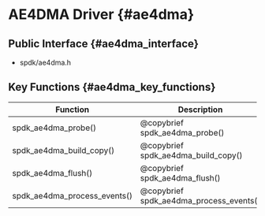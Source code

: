 # AE4DMA Driver {#ae4dma}

## Public Interface {#ae4dma_interface}

- spdk/ae4dma.h

## Key Functions {#ae4dma_key_functions}

Function                                | Description
--------------------------------------- | -----------
spdk_ae4dma_probe()                       | @copybrief spdk_ae4dma_probe()
spdk_ae4dma_build_copy()		  | @copybrief spdk_ae4dma_build_copy()
spdk_ae4dma_flush()			  | @copybrief spdk_ae4dma_flush()
spdk_ae4dma_process_events()		  | @copybrief spdk_ae4dma_process_events()
